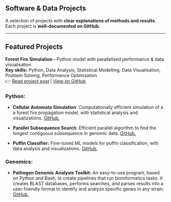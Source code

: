 <h2 class="main-title">Software & Data Projects</h2>

<p class="intro-text"> 
  A selection of projects with <strong>clear explanations of methods and results.</strong><br>
  Each project is <strong>well-documented on GitHub.</strong><br>

</p>

----------------

## Featured Projects

<strong>Forest Fire Simulation - </strong> Python model with parallelised performance & data visualisation<br>
<strong>Key skills:</strong> Python, Data Analysis, Statistical Modelling, Data Visualisation, Problem Solving, Performance Optimisation<br>
👉 <a href="{{ site.baseurl }}/2025/02/01/forest-fire-simulation.html">Read project post</a> |
<a href="https://github.com/sapir-mardan/CellularAutomataFireModel" target="_blank">View on GitHub</a>

### Python:
* **Cellular Automata Simulation**: Computationally efficient simulation of a a forest fire propagation model, with statistical analysis and visualizations. [GitHub.](https://github.com/sapir-mardan/CellularAutomataFireModel)
  
* **Parallel Subsequence Search**: Efficient parallel algorithm to find the longest contiguous subsequence in genomic data. [GitHub.](https://github.com/sapir-mardan/ParallelSubSearch/tree/main)
  
* **Puffin Classifier:** Fine-tuned ML models for puffin classification, with data analysis and visualizations. [GitHub.](https://github.com/sapir-mardan/PuffinClassifier)

### Genomics:
* **Pathogen Genomic Analysis Toolkit:** An easy-to-use program, based on Python and Bash, to create pipelines that run bioinformatics tasks. It creates BLAST databases, performs searches, and parses results into a user-friendly format to identify and analyze specific genes in any strain. [GitHub.](https://github.com/sapir-mardan/pathogen-genomic-analysis-toolkit)

